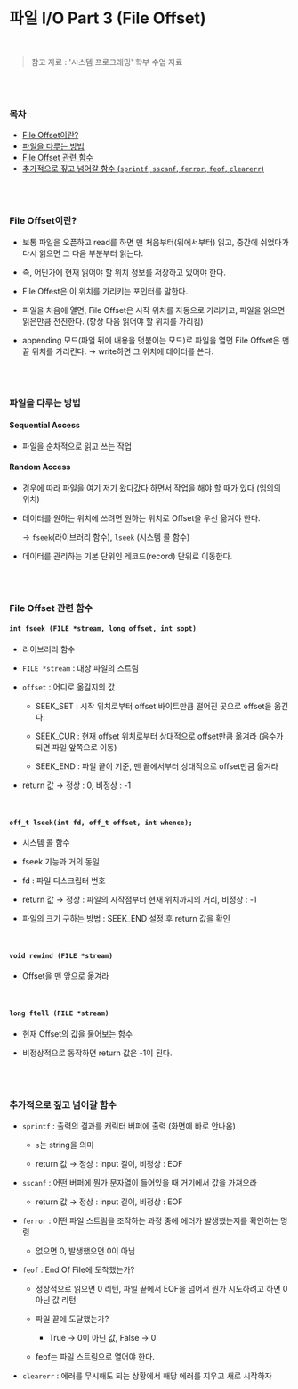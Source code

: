 # 파일 I/O Part 3 (File Offset)

<br/>

> 참고 자료 : '시스템 프로그래밍' 학부 수업 자료

<br/><br/>

### 목차

- <a href="https://github.com/SangYoonLee1231/TIL/blob/main/Operating_System/System_Programming_Linux/file_offset.md#file-offset%EC%9D%B4%EB%9E%80">File Offset이란?</a>
- <a href="https://github.com/SangYoonLee1231/TIL/blob/main/Operating_System/System_Programming_Linux/file_offset.md#%ED%8C%8C%EC%9D%BC%EC%9D%84-%EB%8B%A4%EB%A3%A8%EB%8A%94-%EB%B0%A9%EB%B2%95">파일을 다루는 방법</a>
- <a href="https://github.com/SangYoonLee1231/TIL/blob/main/Operating_System/System_Programming_Linux/file_offset.md#file-offset-%EA%B4%80%EB%A0%A8-%ED%95%A8%EC%88%98">File Offset 관련 함수</a>
- <a href="https://github.com/SangYoonLee1231/TIL/blob/main/Operating_System/System_Programming_Linux/file_offset.md#%EC%B6%94%EA%B0%80%EC%A0%81%EC%9C%BC%EB%A1%9C-%EC%A7%9A%EA%B3%A0-%EB%84%98%EC%96%B4%EA%B0%88-%ED%95%A8%EC%88%98">추가적으로 짚고 넘어갈 함수 (`sprintf`, `sscanf`, `ferror`, `feof`, `clearerr`)</a>
<!-- - <a href=""></a> -->

<br/><br/>

### File Offset이란?

- 보통 파일을 오픈하고 read를 하면 맨 처음부터(위에서부터) 읽고, 중간에 쉬었다가 다시 읽으면 그 다음 부분부터 읽는다.

- 즉, 어딘가에 현재 읽어야 할 위치 정보를 저장하고 있어야 한다.

- File Offest은 이 위치를 가리키는 포인터를 말한다.

- 파일을 처음에 열면, File Offset은 시작 위치를 자동으로 가리키고, 파일을 읽으면 읽은만큼 전진한다. (항상 다음 읽어야 할 위치를 가리킴)

- appending 모드(파일 뒤에 내용을 덧붙이는 모드)로 파일을 열면 File Offset은 맨 끝 위치를 가리킨다. → write하면 그 위치에 데이터를 쓴다.

<br/><br/>

### 파일을 다루는 방법

#### Sequential Access

- 파일을 순차적으로 읽고 쓰는 작업

#### Random Access

- 경우에 따라 파일을 여기 저기 왔다갔다 하면서 작업을 해야 할 때가 있다 (임의의 위치)

- 데이터를 원하는 위치에 쓰려면 원하는 위치로 Offset을 우선 옮겨야 한다.

  → `fseek`(라이브러리 함수), `lseek` (시스템 콜 함수)

- 데이터를 관리하는 기본 단위인 레코드(record) 단위로 이동한다.

<br/><br/>

### File Offset 관련 함수

#### `int fseek (FILE *stream, long offset, int sopt)`

- 라이브러리 함수

- `FILE *stream` : 대상 파일의 스트림

- `offset` : 어디로 옮길지의 값

  - SEEK_SET : 시작 위치로부터 offset 바이트만큼 떨어진 곳으로 offset을 옮긴다.

  - SEEK_CUR : 현재 offset 위치로부터 상대적으로 offset만큼 옮겨라 (음수가 되면 파일 앞쪽으로 이동)

  - SEEK_END : 파일 끝이 기준, 맨 끝에서부터 상대적으로 offset만큼 옮겨라

- return 값 → 정상 : 0, 비정상 : -1

<br/>

#### `off_t lseek(int fd, off_t offset, int whence);`

- 시스템 콜 함수

- fseek 기능과 거의 동일

- fd : 파일 디스크립터 번호

- return 값 → 정상 : 파일의 시작점부터 현재 위치까지의 거리, 비정상 : -1

- 파일의 크기 구하는 방법 : SEEK_END 설정 후 return 값을 확인

<br/>

#### `void rewind (FILE *stream)`

- Offset을 맨 앞으로 옮겨라

<br/>

#### `long ftell (FILE *stream)`

- 현재 Offset의 값을 물어보는 함수

- 비정상적으로 동작하면 return 값은 -1이 된다.

<br/><br/>

### 추가적으로 짚고 넘어갈 함수

- `sprintf` : 출력의 결과를 캐릭터 버퍼에 출력 (화면에 바로 안나옴)

  - `s`는 string을 의미

  - return 값 → 정상 : input 길이, 비정상 : EOF

- `sscanf` : 어떤 버퍼에 뭔가 문자열이 들어있을 때 거기에서 값을 가져오라

  - return 값 → 정상 : input 길이, 비정상 : EOF

- `ferror` : 어떤 파일 스트림을 조작하는 과정 중에 에러가 발생했는지를 확인하는 명령

  - 없으면 0, 발생했으면 0이 아님

- `feof` : End Of File에 도착했는가?

  - 정상적으로 읽으면 0 리턴, 파일 끝에서 EOF을 넘어서 뭔가 시도하려고 하면 0 아닌 값 리턴

  - 파일 끝에 도달했는가?

    - True → 0이 아닌 값, False → 0

  - feof는 파일 스트림으로 열어야 한다.

- `clearerr` : 에러를 무시해도 되는 상황에서 해당 에러를 지우고 새로 시작하자

<br/>
